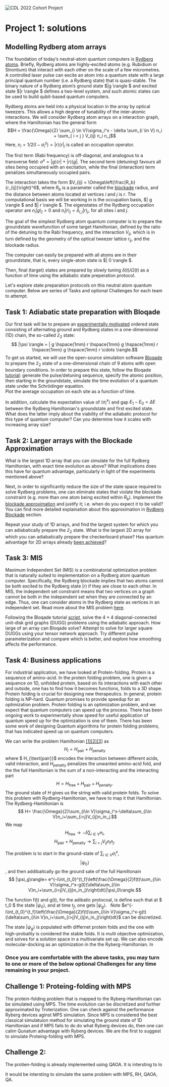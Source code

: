 ![CDL 2022 Cohort Project](../CDL_logo.jpg)
# Project 1: solutions


## Modelling Rydberg atom arrays
The foundation of today’s neutral-atom quantum computers is [Rydberg atoms](https://arxiv.org/abs/2002.07413). Briefly, Rydberg atoms are highly-excited atoms (e.g. Rubidium or Strontium) that interact with each other on the scale of a few micrometres. A controlled laser pulse can excite an atom into a quantum state with a large principal quantum number (i.e. a Rydberg state) that is quasi-stable. 
The binary nature of a Rydberg atom’s ground state $|g \rangle $ and excited state $|r \rangle $ defines a two-level system, and such atomic states can be used to build qubit-based quantum computers.

Rydberg atoms are held into a physical location in the array by optical tweezers. This allows a high degree of tunability of the inter-atomic interactions.
We will consider Rydberg atom arrays on a interaction graph, where the Hamiltonian has the general form
$$H =  \frac{\Omega}{2} \sum_{i \in V}\sigma_i^x  - \delta \sum_{i \in V} n_i + \sum_{ i < j } V_{ij} n_i n_j$$
Here, $n_i = 1/2 \left({ I - \sigma_i^z }\right) = |r \rangle \langle r|_i$ is called an occupation operator.  

The first term (Rabi frequency) is off-diagonal, and analogous to a transverse field: $\sigma^x = |g \rangle \langle r| + |r \rangle \langle g|$.  The second term (detuning) favours all sites being occupied with an excitation, while the final (interaction) term penalizes simultaneously occupied pairs. 

The interaction takes the form $V_{ij} = \Omega\left(\frac{R_b}{r_{ij}}\right)^6$, where $R_b$ is a parameter called the [blockade](https://queracomputing.github.io/Bloqade.jl/dev/tutorials/1.blockade/main/#blockade) radius, and the distance between atoms located at vertices $i$ and $j$ is $r$.
The computational basis we will be working in is the occupation basis, $| g \rangle $ and $| r \rangle $.
The eigenstates of the Rydberg occupation operator are $n_i | g \rangle_j = 0$ and $n_i | r \rangle_j  = \delta_{i,j} |r \rangle_j$, for all sites $i$ and $j$.


The goal of the simplest Rydberg atom quantum computer is to prepare the groundstate wavefunction of some target Hamiltonian, defined by the ratio of the detuning to the Rabi frequency, and the interaction $V_{ij}$, which is in turn defined by the geometry of the optical tweezer lattice $r_{ij}$, and the blockade radius.  

The computer can easily be prepared with all atoms are in their groundstate, that is, every single-atom state is $| 0 \rangle $.  

Then, final (target) states are prepared by slowly tuning $\delta(t)/\Omega(t)$ as a function of time using the adiabatic state preperation protocol.

Let's explore state preparation protocols on this neutral atom quantum computer. Below are series of Tasks and optional Challenges for each team to attempt.

## Task 1: Adiabatic state preparation with Bloqade



Our first task will be to prepare an [experimentally motivated](https://www.nature.com/articles/nature24622) ordered state consisting of alternating ground and Rydberg states in a one-dimensional (1D) chain, the so-called $\mathbb{Z}_2$ state: $$ |\psi \rangle = | g \hspace{1mm} r \hspace{1mm} g \hspace{1mm} r \hspace{1mm} g \hspace{1mm} r  \cdots \rangle.$$
To get us started, we will use the open-source simulation software [Bloqade](https://github.com/QuEraComputing/Bloqade.jl) to prepare the $\mathbb{Z}_2$ state of a one-dimensional chain of 9 atoms with open boundary conditions.  In order to prepare this state, follow the Bloqade [tutorial](https://queracomputing.github.io/Bloqade.jl/dev/tutorials/2.adiabatic/main/#Preparation-of-Ordered-States-in-1D):
generate the pulse/detuning sequence, specify the atomic position, then starting in the groundstate, simulate the time evolution of a quantum state under the Schrödinger equation.  
Plot the average occupation on each site as a function of time.

In addition, calculate the expectation value of $\langle \sigma^x_i \rangle$ and gap $E_1 - E_0 = \Delta E$ between the Rydberg Hamiltonian's groundstate and first excited state.  What does the latter imply about the viability of the adiabatic protocol for this type of quantum computer? Can you determine how it scales with increasing array size?


## Task 2: Larger arrays with the Blockade Approximation

What is the largest 1D array that you can simulate for the full Rydberg Hamiltonian, with exact time evolution as above? 
What implications does this have for quantum advantage, particularly in light of the experiments mentioned above?

Next, in order to significantly reduce the size of the state space required to solve Rydberg problems, one can eliminate states that violate the blockade constraint (e.g. more than one atom being excited within $R_b$).  Implement the [blockade approximation](https://queracomputing.github.io/Bloqade.jl/dev/tutorials/2.adiabatic/main/#Emulation-in-the-Blockade-Subspace) and justify it; i.e. when do you expect it to be valid? You can find more detailed explaination about this approximation in [Rydberg Blockade](https://queracomputing.github.io/Bloqade.jl/dev/tutorials/1.blockade/main/) section.

Repeat your study of 1D arrays, and find the largest system for which you can adiabatically prepare the $\mathbb{Z}_2$ state.
What is the largest 2D array for which you can adiabatically prepare the checkerboard phase?  Has quantum advantage for 2D arrays already [been achieved](https://www.nature.com/articles/s41586-021-03582-4)?

## Task 3: MIS

Maximum Independent Set (MIS) is a combinatorial optimization problem that is naturally suited to implementation on a Rydberg atom quantum computer. Specifically, the Rydberg blockade implies that two atoms cannot be both excited to the Rydberg state $| r \rangle$ if they are close to each other. In MIS, the independent set constraint means that two vertices on a graph cannot be both in the independent set when they are connected by an edge. Thus, one can consider atoms in the Rydberg state as vertices in an independent set. Read more about the MIS problem [here](https://queracomputing.github.io/Bloqade.jl/dev/tutorials/4.MIS/main/#mis-tutorial).

Following the Bloqade tutorial [script](https://github.com/QuEraComputing/Bloqade.jl/blob/master/examples/4.MIS/main.jl), solve the $4 \times 4$ diagonal-connected unit-disk grid graphs (DUGG) problems using the adiabatic approach. How large of an array can Bloqade solve?  Attempt to solve for larger square DUGGs using your tensor network approach. Try different pulse parameterization and compare which is better, and explore how smoothing affects the performance.

## Task 4: Business applications

For industrial application, we have looked at Protein-folding. Protein is a sequence of amino-acid. In the protein folding problem, one is given a sequence on 1D, unfolded protein, based on its interactions with each other and outside, one has to find how it becomes functions, folds to a 3D shape. Protein folding is crucial for designing new therapeutics. In general, protein folding is NP-hard. Quantum promises to provide speedup for an optimization problem. Protein folding is an optimization problem, and we expect that quantum computers can speed up the process.  There has been ongoing work to experimentally show speed for useful application of quantum speed up for the optimization is one of them.  There has been some work of designing Quantum algorithms for protein folding problems, that has indicated speed up on quantum computers. 

We can write the problem  Hamiltonian [[1][2][3]](https://arxiv.org/abs/1811.00713,https://www.nature.com/articles/srep00571.pdf,https://arxiv.org/pdf/2205.06084.pdf) as
$$ H_I= H_{\text{pair}}+H_{\text{penalty}}$$
where $ H_{\text{pair}}$ encodes the interaction between different acids, valid interaction, and $H_{\text{penalty}}$ penalizes the unwanted amino-acid fold, and the the full Hamiltonian is the sum of a non-interacting and the interacting part
$$\label{pro} H= H_{\text{free}}+ H_{\text{pair}}+H_{\text{penalty}}.$$
The ground state of $H$ gives us the string with valid protein folds. To solve this problem with Rydberg-Hamiltonian, we have to map it that Hamiltonian. The  Rydberg-Hamiltonian is 
$$ H= \frac{\Omega}{2}\sum_{i\in V}\sigma_i^x-\delta\sum_{i\in V}n_i+\sum_{i>j}V_{ij}n_in_j.$$ 
We map 
$$ H_{\text{free}}\rightarrow -\delta\sum_{i\in V}n_i, $$
$$ H_{\text{pair}}+H_{\text{penalty}}\rightarrow \sum_{i>j}V_{ij}n_in_j. $$

The problem is to start in the ground-state of $\sum_{i\in V}\sigma_i^x$, 
$$ |\psi_0\rangle$$,
and then addibaitcally go the ground sate of the full  Hamiltonain
$$ |\psi_g\rangle= e^{-i\int_{t_0}^{t_f}\left(\frac{\Omega}{2}f(t)\sum_{i\in V}\sigma_i^x-g(t)(\delta\sum_{i\in V}n_i+\sum_{i>j}V_{ij}n_in_j)\right)dt}|\psi_0\rangle.$$

The function f(t)  and  g(t), for the adibatic protocoal, is define such that at $ t_0 $ the state $|\psi_0\rangle,$  and at time $t_f$, one gets $|\psi_g\rangle$.   Note $e^{-i\int_{t_0}^{t_f}\left(\frac{\Omega}{2}f(t)\sum_{i\in V}\sigma_i^x-g(t)(\delta\sum_{i\in V}n_i+\sum_{i>j}V_{ij}n_in_j)\right)dt}$ can be discretized. 

The state $|\psi_g\rangle$ is populated with differnet protein folds and the one with high-probality is conidered the stable folds. It is multi objective optimization, and solves for a solution space in a multivariate set up. We can also encode molecular-docking as an optimization in the the Ryberg-Hamiltonian. In 


### Once you are comfortable with the above tasks, you may turn to one or more of the below optional **Challenges** for any time remaining in your project. 

## Challenge 1: Proteing-folding with MPS

The protein-folding problem that is mapped to the Ryberg-Hamiltonian can be simulated using MPS. The time evolution can be discretized and further approximated by Troterization. One can check against the performance Ryberg devices aginst MPS simulation. Since MPS is considered the best classical simulatuion method for simulating the ground state of 1D Hamiltonian and if MPS fails to do do what Ryberg devices do, then one can calim Qunatum advantage with Ryberg devices. We are the first to suggest to simulate Proteing-folding with MPS. 



## Challenge 2:
The protien-folding is already implemented using QAOA. It is intersting to lo 


It would be intersting to simulate the same problem with MPS, RH, QAOA, QA. 
